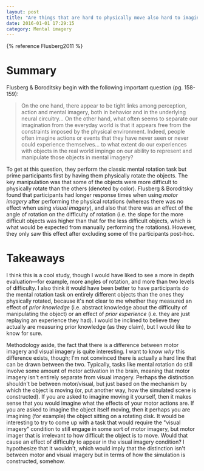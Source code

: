 ```yaml
---
layout: post
title: "Are things that are hard to physically move also hard to imagine moving?"
date: 2016-01-01 17:29:15
category: Mental imagery
---
```


{% reference Flusberg2011 %}

# Summary

Flusberg & Boroditsky begin with the following important question (pg. 158-159):

> On the one hand, there appear to be tight links among perception, action and mental imagery, both in behavior and in the underlying neural circuitry... On the other hand, what often seems to separate our imagination from the everyday world is that it appears free from the constraints imposed by the physical environment. Indeed, people often imagine actions or events that they have never seen or never could experience themselves... to what extent do our experiences with objects in the real world impinge on our ability to represent and manipulate those objects in mental imagery?

To get at this question, they perform the classic mental rotation task but prime participants first by having them physically rotate the objects. The key manipulation was that some of the objects were more difficult to physically rotate than the others (denoted by color). Flusberg & Boroditsky found that participants had longer response times when using *motor imagery* after performing the physical rotations (whereas there was no effect when using *visual imagery*), and also that there was an effect of the angle of rotation on the difficulty of rotation (i.e. the slope for the more difficult objects was higher than that for the less difficult objects, which is what would be expected from manually performing the rotations). However, they only saw this effect after excluding some of the participants post-hoc.

# Takeaways

I think this is a cool study, though I would have liked to see a more in depth evaluation—for example, more angles of rotation, and more than two levels of difficulty. I also think it would have been better to have participants do the mental rotation task on entirely different objects than the ones they physically rotated, because it's not clear to me whether they measured an effect of *prior knowledge* (i.e. abstract knowledge about the difficulty of manipulating the object) or an effect of *prior experience* (i.e. they are just replaying an experience they had). I would be inclined to believe they actually are measuring prior knowledge (as they claim), but I would like to know for sure.

Methodology aside, the fact that there is a difference between motor imagery and visual imagery is quite interesting. I want to know *why* this difference exists, though; I'm not convinced there is actually a hard line that can be drawn between the two. Typically, tasks like mental rotation do still involve some amount of motor activation in the brain, meaning that motor imagery isn't entirely separate from visual imagery. Perhaps the distinction shouldn't be between motor/visual, but just based on the mechanism by which the object is moving (or, put another way, how the simulated scene is constructed). If you are asked to imagine moving it yourself, then it makes sense that you would imagine what the effects of your motor actions are. If you are asked to imagine the object itself moving, then it perhaps you are imagining (for example) the object sitting on a rotating disk. It would be interesting to try to come up with a task that would require the "visual imagery" condition to still engage in some sort of motor imagery, but motor imager that is irrelevant to how difficult the object is to move. Would that cause an effect of difficulty to appear in the visual imagery condition? I hypothesize that it wouldn't, which would imply that the distinction isn't between motor and visual imagery but in terms of how the simulation is constructed, somehow.
